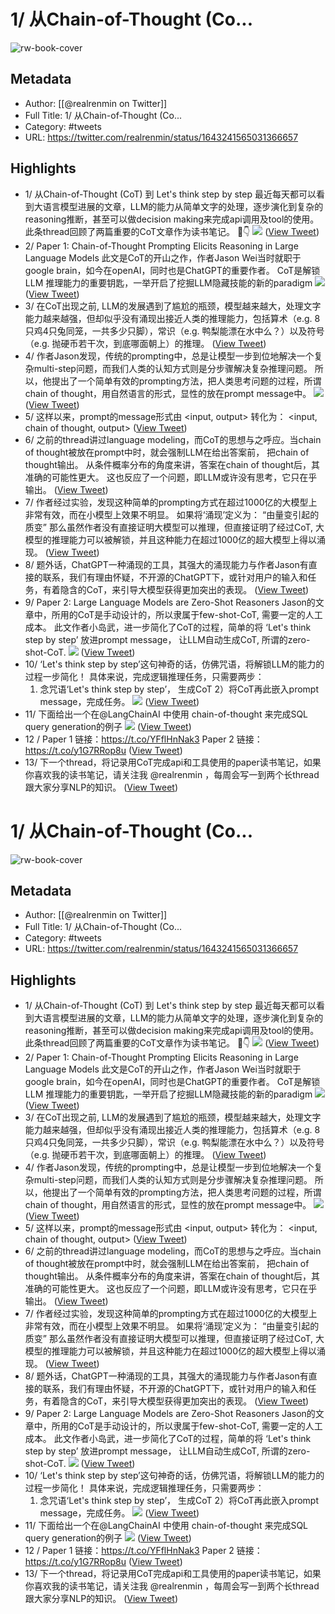 # 1/ 从Chain-of-Thought (Co...

![rw-book-cover](https://pbs.twimg.com/profile_images/1555109458073747457/JANhY5Zh.jpg)

## Metadata
- Author: [[@realrenmin on Twitter]]
- Full Title: 1/ 从Chain-of-Thought (Co...
- Category: #tweets
- URL: https://twitter.com/realrenmin/status/1643241565031366657

## Highlights
- 1/ 从Chain-of-Thought (CoT) 到 Let's think step by step
  最近每天都可以看到大语言模型进展的文章，LLM的能力从简单文字的处理，逐步演化到复杂的reasoning推断，甚至可以做decision making来完成api调用及tool的使用。
  此条thread回顾了两篇重要的CoT文章作为读书笔记。
  🧵👇 
  ![](https://pbs.twimg.com/media/Fs33flTaYAIrmjF.png) ([View Tweet](https://twitter.com/realrenmin/status/1643241565031366657))
- 2/ Paper 1: Chain-of-Thought Prompting Elicits Reasoning in Large Language Models
  此文是CoT的开山之作，作者Jason Wei当时就职于google brain，如今在openAI，同时也是ChatGPT的重要作者。
  CoT是解锁LLM 推理能力的重要钥匙，一举开启了挖掘LLM隐藏技能的新的paradigm 
  ![](https://pbs.twimg.com/media/Fs33f-MagAIo5zq.jpg) ([View Tweet](https://twitter.com/realrenmin/status/1643241573331894279))
- 3/ 在CoT出现之前, LLM的发展遇到了尴尬的瓶颈，模型越来越大，处理文字能力越来越强，但却似乎没有涌现出接近人类的推理能力，包括算术（e.g. 8只鸡4只兔同笼，一共多少只脚），常识（e.g. 鸭梨能漂在水中么？）以及符号（e.g. 抛硬币若干次，到底哪面朝上）的推理。 ([View Tweet](https://twitter.com/realrenmin/status/1643241576557338625))
- 4/ 作者Jason发现，传统的prompting中，总是让模型一步到位地解决一个复杂multi-step问题，而我们人类的认知方式则是分步骤解决复杂推理问题。
  所以，他提出了一个简单有效的prompting方法，把人类思考问题的过程，所谓chain of thought，用自然语言的形式，显性的放在prompt message中。 
  ![](https://pbs.twimg.com/media/Fs33gkcakAAb8yZ.jpg) ([View Tweet](https://twitter.com/realrenmin/status/1643241583150792707))
- 5/ 这样以来，prompt的message形式由
  <input, output>
  转化为：
  <input, chain of thought, output> ([View Tweet](https://twitter.com/realrenmin/status/1643241586330058754))
- 6/ 之前的thread讲过language modeling，而CoT的思想与之呼应。当chain of thought被放在prompt中时，就会强制LLM在给出答案前， 把chain of thought输出。
  从条件概率分布的角度来讲，答案在chain of thought后，其准确的可能性更大。
  这也反应了一个问题，即LLM或许没有思考，它只在乎输出。 ([View Tweet](https://twitter.com/realrenmin/status/1643241588896964608))
- 7/ 作者经过实验，发现这种简单的prompting方式在超过1000亿的大模型上非常有效，而在小模型上效果不明显。
  如果将‘涌现’定义为：
  “由量变引起的质变”
  那么虽然作者没有直接证明大模型可以推理，但直接证明了经过CoT, 大模型的推理能力可以被解锁，并且这种能力在超过1000亿的超大模型上得以涌现。 ([View Tweet](https://twitter.com/realrenmin/status/1643241591623274497))
- 8/ 题外话，ChatGPT一种涌现的工具，其强大的涌现能力与作者Jason有直接的联系，我们有理由怀疑，不开源的ChatGPT下，或针对用户的输入和任务，有着隐含的CoT，来引导大模型获得更加突出的表现。 ([View Tweet](https://twitter.com/realrenmin/status/1643241594244722688))
- 9/ Paper 2: Large Language Models are Zero-Shot Reasoners
  Jason的文章中，所用的CoT是手动设计的，所以隶属于few-shot-CoT, 需要一定的人工成本。
  此文作者小岛武，进一步简化了CoT的过程，简单的将 ‘Let's think step by step’ 放进prompt message， 让LLM自动生成CoT, 所谓的zero-shot-CoT. 
  ![](https://pbs.twimg.com/media/Fs33hl5acAAfsXL.png) ([View Tweet](https://twitter.com/realrenmin/status/1643241600636833793))
- 10/ ‘Let's think step by step’这句神奇的话，仿佛咒语，将解锁LLM的能力的过程一步简化！
  具体来说，完成逻辑推理任务，只需要两步：
  1) 念咒语‘Let's think step by step’， 生成CoT
  2）将CoT再此嵌入prompt message，完成任务。 
  ![](https://pbs.twimg.com/media/Fs33iBBakAEQOrZ.jpg) ([View Tweet](https://twitter.com/realrenmin/status/1643241608606019585))
- 11/ 下面给出一个在@LangChainAI 中使用 chain-of-thought 来完成SQL query generation的例子 
  ![](https://pbs.twimg.com/media/Fr2bmeJXsAEskN6.png) ([View Tweet](https://twitter.com/realrenmin/status/1643241611546206209))
- 12 /
  Paper 1 链接：https://t.co/YFflHnNak3
  Paper 2 链接：https://t.co/y1G7RRop8u ([View Tweet](https://twitter.com/realrenmin/status/1643241614226382849))
- 13/ 下一个thread，将记录用CoT完成api和工具使用的paper读书笔记，如果你喜欢我的读书笔记，请关注我 @realrenmin ，每周会写一到两个长thread跟大家分享NLP的知识。 ([View Tweet](https://twitter.com/realrenmin/status/1643241616881385472))
# 1/ 从Chain-of-Thought (Co...

![rw-book-cover](https://pbs.twimg.com/profile_images/1555109458073747457/JANhY5Zh.jpg)

## Metadata
- Author: [[@realrenmin on Twitter]]
- Full Title: 1/ 从Chain-of-Thought (Co...
- Category: #tweets
- URL: https://twitter.com/realrenmin/status/1643241565031366657

## Highlights
- 1/ 从Chain-of-Thought (CoT) 到 Let's think step by step
  最近每天都可以看到大语言模型进展的文章，LLM的能力从简单文字的处理，逐步演化到复杂的reasoning推断，甚至可以做decision making来完成api调用及tool的使用。
  此条thread回顾了两篇重要的CoT文章作为读书笔记。
  🧵👇 
  ![](https://pbs.twimg.com/media/Fs33flTaYAIrmjF.png) ([View Tweet](https://twitter.com/realrenmin/status/1643241565031366657))
- 2/ Paper 1: Chain-of-Thought Prompting Elicits Reasoning in Large Language Models
  此文是CoT的开山之作，作者Jason Wei当时就职于google brain，如今在openAI，同时也是ChatGPT的重要作者。
  CoT是解锁LLM 推理能力的重要钥匙，一举开启了挖掘LLM隐藏技能的新的paradigm 
  ![](https://pbs.twimg.com/media/Fs33f-MagAIo5zq.jpg) ([View Tweet](https://twitter.com/realrenmin/status/1643241573331894279))
- 3/ 在CoT出现之前, LLM的发展遇到了尴尬的瓶颈，模型越来越大，处理文字能力越来越强，但却似乎没有涌现出接近人类的推理能力，包括算术（e.g. 8只鸡4只兔同笼，一共多少只脚），常识（e.g. 鸭梨能漂在水中么？）以及符号（e.g. 抛硬币若干次，到底哪面朝上）的推理。 ([View Tweet](https://twitter.com/realrenmin/status/1643241576557338625))
- 4/ 作者Jason发现，传统的prompting中，总是让模型一步到位地解决一个复杂multi-step问题，而我们人类的认知方式则是分步骤解决复杂推理问题。
  所以，他提出了一个简单有效的prompting方法，把人类思考问题的过程，所谓chain of thought，用自然语言的形式，显性的放在prompt message中。 
  ![](https://pbs.twimg.com/media/Fs33gkcakAAb8yZ.jpg) ([View Tweet](https://twitter.com/realrenmin/status/1643241583150792707))
- 5/ 这样以来，prompt的message形式由
  <input, output>
  转化为：
  <input, chain of thought, output> ([View Tweet](https://twitter.com/realrenmin/status/1643241586330058754))
- 6/ 之前的thread讲过language modeling，而CoT的思想与之呼应。当chain of thought被放在prompt中时，就会强制LLM在给出答案前， 把chain of thought输出。
  从条件概率分布的角度来讲，答案在chain of thought后，其准确的可能性更大。
  这也反应了一个问题，即LLM或许没有思考，它只在乎输出。 ([View Tweet](https://twitter.com/realrenmin/status/1643241588896964608))
- 7/ 作者经过实验，发现这种简单的prompting方式在超过1000亿的大模型上非常有效，而在小模型上效果不明显。
  如果将‘涌现’定义为：
  “由量变引起的质变”
  那么虽然作者没有直接证明大模型可以推理，但直接证明了经过CoT, 大模型的推理能力可以被解锁，并且这种能力在超过1000亿的超大模型上得以涌现。 ([View Tweet](https://twitter.com/realrenmin/status/1643241591623274497))
- 8/ 题外话，ChatGPT一种涌现的工具，其强大的涌现能力与作者Jason有直接的联系，我们有理由怀疑，不开源的ChatGPT下，或针对用户的输入和任务，有着隐含的CoT，来引导大模型获得更加突出的表现。 ([View Tweet](https://twitter.com/realrenmin/status/1643241594244722688))
- 9/ Paper 2: Large Language Models are Zero-Shot Reasoners
  Jason的文章中，所用的CoT是手动设计的，所以隶属于few-shot-CoT, 需要一定的人工成本。
  此文作者小岛武，进一步简化了CoT的过程，简单的将 ‘Let's think step by step’ 放进prompt message， 让LLM自动生成CoT, 所谓的zero-shot-CoT. 
  ![](https://pbs.twimg.com/media/Fs33hl5acAAfsXL.png) ([View Tweet](https://twitter.com/realrenmin/status/1643241600636833793))
- 10/ ‘Let's think step by step’这句神奇的话，仿佛咒语，将解锁LLM的能力的过程一步简化！
  具体来说，完成逻辑推理任务，只需要两步：
  1) 念咒语‘Let's think step by step’， 生成CoT
  2）将CoT再此嵌入prompt message，完成任务。 
  ![](https://pbs.twimg.com/media/Fs33iBBakAEQOrZ.jpg) ([View Tweet](https://twitter.com/realrenmin/status/1643241608606019585))
- 11/ 下面给出一个在@LangChainAI 中使用 chain-of-thought 来完成SQL query generation的例子 
  ![](https://pbs.twimg.com/media/Fr2bmeJXsAEskN6.png) ([View Tweet](https://twitter.com/realrenmin/status/1643241611546206209))
- 12 /
  Paper 1 链接：https://t.co/YFflHnNak3
  Paper 2 链接：https://t.co/y1G7RRop8u ([View Tweet](https://twitter.com/realrenmin/status/1643241614226382849))
- 13/ 下一个thread，将记录用CoT完成api和工具使用的paper读书笔记，如果你喜欢我的读书笔记，请关注我 @realrenmin ，每周会写一到两个长thread跟大家分享NLP的知识。 ([View Tweet](https://twitter.com/realrenmin/status/1643241616881385472))
